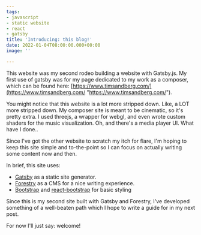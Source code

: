 ```yaml
---
tags:
- javascript
- static website
- react
- gatsby
title: 'Introducing: this blog!'
date: 2022-01-04T08:00:00.000+00:00
image: ''

---
```

This website was my second rodeo building a website with Gatsby.js. My first use of gatsby was for my page dedicated to my work as a composer, which can be found here: [https://www.timsandberg.com/](https://www.timsandberg.com/ "https://www.timsandberg.com/").

You might notice that this website is a lot more stripped down. Like, a LOT more stripped down. My composer site is meant to be cinematic, so it's pretty extra. I used threejs, a wrapper for webgl, and even wrote custom shaders for the music visualization. Oh, and there's a media player UI. What have I done..

Since I've got the other website to scratch my itch for flare, I'm hoping to keep this site simple and to-the-point so I can focus on actually writing some content now and then.

In brief, this site uses:

* [Gatsby](https://www.gatsbyjs.com "https://www.gatsbyjs.com") as a static site generator.
* [Forestry](https://forestry.io/ "https://forestry.io/") as a CMS for a nice writing experience.
* [Bootstrap](https://getbootstrap.com/ "https://getbootstrap.com/") and [react-bootstrap](https://react-bootstrap.github.io/ "https://react-bootstrap.github.io/") for basic styling

Since this is my second site built with Gatsby and Forestry, I've developed something of a well-beaten path which I hope to write a guide for in my next post.

For now I'll just say: welcome!